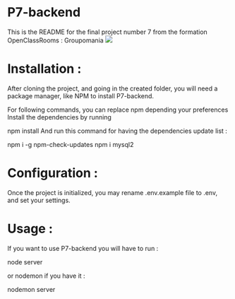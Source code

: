# P7-backend

This is the README for the final project number 7 from the formation OpenClassRooms : Groupomania
<img src="https://projet-7.dev-web.fr/assets/logo/logo.png">

# Installation :

After cloning the project, and going in the created folder, you will need a package manager, like NPM to install P7-backend.

For following commands, you can replace npm depending your preferences Install the dependencies by running

npm install And run this command for having the dependencies update list :

npm i -g npm-check-updates
npm i mysql2 

# Configuration : 
Once the project is initialized, you may rename .env.example file to .env, and set your settings.

# Usage :

If you want to use P7-backend you will have to run :

node server

or nodemon if you have it :

nodemon server
